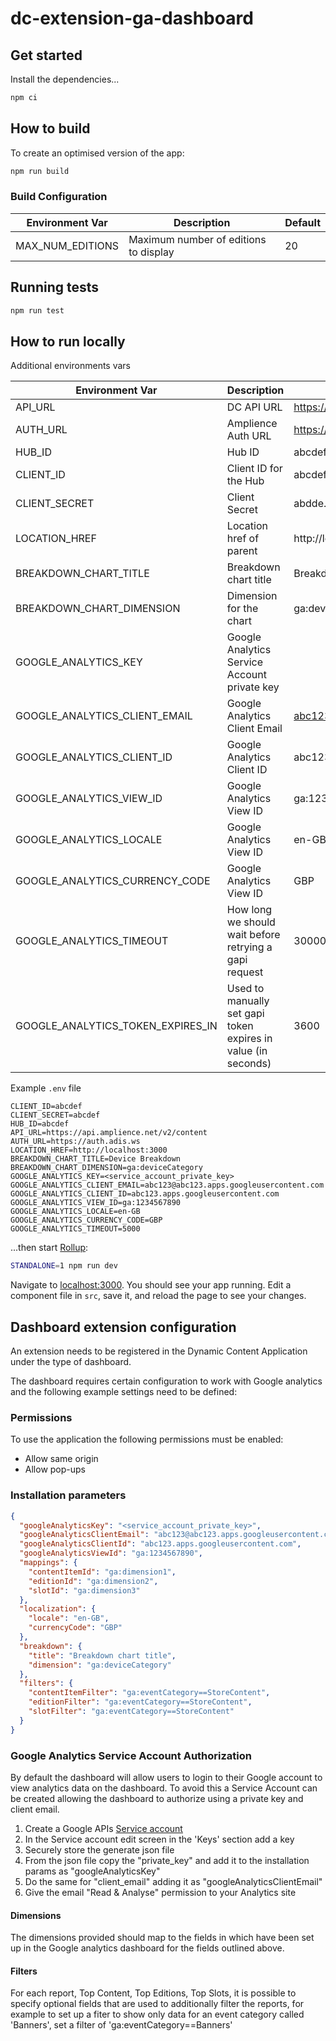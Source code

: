 # dc-extension-ga-dashboard

## Get started

Install the dependencies...

```bash
npm ci
```

## How to build

To create an optimised version of the app:

```bash
npm run build
```
### Build Configuration

| Environment Var  | Description                           | Default |
| ---------------- | ------------------------------------- | ------- |
| MAX_NUM_EDITIONS | Maximum number of editions to display | 20      |


## Running tests

```bash
npm run test
```

## How to run locally

Additional environments vars

| Environment Var                   | Description                                                   | Example                                  |
| --------------------------------- | ------------------------------------------------------------- | ---------------------------------------- |
| API_URL                           | DC API URL                                                    | https://api.amplience.net/v2/content     |
| AUTH_URL                          | Amplience Auth URL                                            | https://auth.adis.ws                     |
| HUB_ID                            | Hub ID                                                        | abcdef...                                |
| CLIENT_ID                         | Client ID for the Hub                                         | abcdef...                                |
| CLIENT_SECRET                     | Client Secret                                                 | abdde...                                 |
| LOCATION_HREF                     | Location href of parent                                       | http://localhost:3000                    |
| BREAKDOWN_CHART_TITLE             | Breakdown chart title                                         | Breakdown chart                          |
| BREAKDOWN_CHART_DIMENSION         | Dimension for the chart                                       | ga:deviceCategory                        |
| GOOGLE_ANALYTICS_KEY              | Google Analytics Service Account private key                  |                                          |
| GOOGLE_ANALYTICS_CLIENT_EMAIL     | Google Analytics Client Email                                 | abc123@abc123.apps.googleusercontent.com |
| GOOGLE_ANALYTICS_CLIENT_ID        | Google Analytics Client ID                                    | abc123.apps.googleusercontent.com        |
| GOOGLE_ANALYTICS_VIEW_ID          | Google Analytics View ID                                      | ga:1234567890                            |
| GOOGLE_ANALYTICS_LOCALE           | Google Analytics View ID                                      | en-GB                                    |
| GOOGLE_ANALYTICS_CURRENCY_CODE    | Google Analytics View ID                                      | GBP                                      |
| GOOGLE_ANALYTICS_TIMEOUT          | How long we should wait before retrying a gapi request        | 30000                                    |
| GOOGLE_ANALYTICS_TOKEN_EXPIRES_IN | Used to manually set gapi token expires in value (in seconds) | 3600                                     |


Example `.env` file

```
CLIENT_ID=abcdef
CLIENT_SECRET=abcdef
HUB_ID=abcdef
API_URL=https://api.amplience.net/v2/content
AUTH_URL=https://auth.adis.ws
LOCATION_HREF=http://localhost:3000
BREAKDOWN_CHART_TITLE=Device Breakdown
BREAKDOWN_CHART_DIMENSION=ga:deviceCategory
GOOGLE_ANALYTICS_KEY=<service_account_private_key>
GOOGLE_ANALYTICS_CLIENT_EMAIL=abc123@abc123.apps.googleusercontent.com
GOOGLE_ANALYTICS_CLIENT_ID=abc123.apps.googleusercontent.com
GOOGLE_ANALYTICS_VIEW_ID=ga:1234567890
GOOGLE_ANALYTICS_LOCALE=en-GB
GOOGLE_ANALYTICS_CURRENCY_CODE=GBP
GOOGLE_ANALYTICS_TIMEOUT=5000
```

...then start [Rollup](https://rollupjs.org):

```bash
STANDALONE=1 npm run dev
```

Navigate to [localhost:3000](http://localhost:3000). You should see your app running. Edit a component file in `src`, save it, and reload the page to see your changes.

## Dashboard extension configuration

An extension needs to be registered in the Dynamic Content Application under the type of dashboard.

The dashboard requires certain configuration to work with Google analytics and the following example settings need to be defined:

### Permissions

To use the application the following permissions must be enabled:

- Allow same origin
- Allow pop-ups

### Installation parameters

```json
{
  "googleAnalyticsKey": "<service_account_private_key>",
  "googleAnalyticsClientEmail": "abc123@abc123.apps.googleusercontent.com",
  "googleAnalyticsClientId": "abc123.apps.googleusercontent.com",
  "googleAnalyticsViewId": "ga:1234567890",
  "mappings": {
    "contentItemId": "ga:dimension1",
    "editionId": "ga:dimension2",
    "slotId": "ga:dimension3"
  },
  "localization": {
    "locale": "en-GB",
    "currencyCode": "GBP"
  },
  "breakdown": {
    "title": "Breakdown chart title",
    "dimension": "ga:deviceCategory"
  },
  "filters": {
    "contentItemFilter": "ga:eventCategory==StoreContent",
    "editionFilter": "ga:eventCategory==StoreContent",
    "slotFilter": "ga:eventCategory==StoreContent"
  }
}
```

### Google Analytics Service Account Authorization

By default the dashboard will allow users to login to their Google account to view analytics data on the dashboard. To avoid this a Service Account can be created allowing the dashboard to authorize using a private key and client email.

1. Create a Google APIs [Service account](https://console.cloud.google.com/iam-admin/serviceaccounts)
1. In the Service account edit screen in the 'Keys' section add a key
1. Securely store the generate json file
1. From the json file copy the "private_key" and add it to the installation params as "googleAnalyticsKey"
1. Do the same for "client_email" adding it as "googleAnalyticsClientEmail"
1. Give the email "Read & Analyse" permission to your Analytics site

#### Dimensions

The dimensions provided should map to the fields in which have been set up in the Google analytics dashboard for the fields outlined above.

#### Filters

For each report, Top Content, Top Editions, Top Slots, it is possible to specify optional fields that are used to additionally filter the reports, for example to set up a fiter to show only data for an event category called 'Banners', set a filter of 'ga:eventCategory==Banners'
